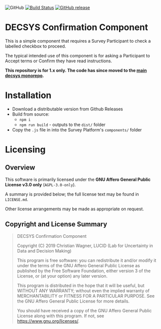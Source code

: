 ![GitHub](https://img.shields.io/github/license/decsys/confirmation-component.svg)
[![Build Status](https://dev.azure.com/UniversityOfNottingham/DECSYS/_apis/build/status/decsys.confirmation-component?branchName=master)](https://dev.azure.com/UniversityOfNottingham/DECSYS/_build/latest?definitionId=170&branchName=master)
[![GitHub release](https://img.shields.io/github/release/decsys/confirmation-component.svg)](https://github.com/decsys/confirmation-component/releases)

# DECSYS Confirmation Component

This is a simple component that requires a Survey Participant to check a labelled checkbox to proceed.

The typical intended use of this component is for asking a Participant to Accept terms or Confirm they have read instructions.

**This repository is for 1.x only. The code has since moved to the [main decsys monorepo](https://github.com/decsys/decsys).**

# Installation

- Download a distributable version from Github Releases
- Build from source:
  - `npm i`
  - `npm run build` - outputs to the `dist/` folder
- Copy the `.js` file in into the Survey Platform's `components/` folder

# Licensing

## Overview

This software is primarily licensed under the **GNU Affero General Public License v3.0 only** (`AGPL-3.0-only`).

A summary is provided below; the full license text may be found in `LICENSE.md`.

Other license arrangements may be made as appropriate on request.

## Copyright and License Summary

> DECSYS Confirmation Component
>
> Copyright (C) 2019 Christian Wagner, LUCID (Lab for Uncertainty in Data and Decision Making)
>
> This program is free software: you can redistribute it and/or modify
it under the terms of the GNU Affero General Public License as published
by the Free Software Foundation, either version 3 of the License, or
(at your option) any later version.
>
> This program is distributed in the hope that it will be useful,
but WITHOUT ANY WARRANTY; without even the implied warranty of
MERCHANTABILITY or FITNESS FOR A PARTICULAR PURPOSE.  See the
GNU Affero General Public License for more details.
>
> You should have received a copy of the GNU Affero General Public License
along with this program.  If not, see <https://www.gnu.org/licenses/>.
